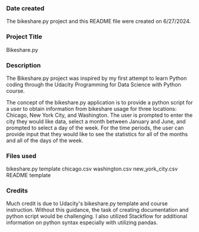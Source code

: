 ### Date created
The bikeshare.py project and this README file were created on 6/27/2024.

### Project Title
Bikeshare.py

### Description
The Bikeshare.py project was inspired by my first attempt to learn Python coding through the Udacity Programming for Data Science with Python course.

The concept of the bikeshare.py application is to provide a python script for a user to obtain information from bikeshare usage for three locations: Chicago, New York City, and Washington.  The user is prompted to enter the city they would like data, select a month between January and June, and prompted to select a day of the week.  For the time periods, the user can provide input that they would like to see the statistics for all of the months and all of the days of the week.

### Files used
bikeshare.py template
chicago.csv
washington.csv
new_york_city.csv
README template

### Credits
Much credit is due to Udacity's bikeshare.py template and course instruction.  Without this guidance, the task of creating documentation and python script would be challenging.  I also utilized Stackflow for additional information on python syntax especially with utilizing pandas. 

